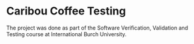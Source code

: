 # Caribou Coffee Testing 
The project was done as part of the Software Verification, Validation and Testing course at International Burch University.
